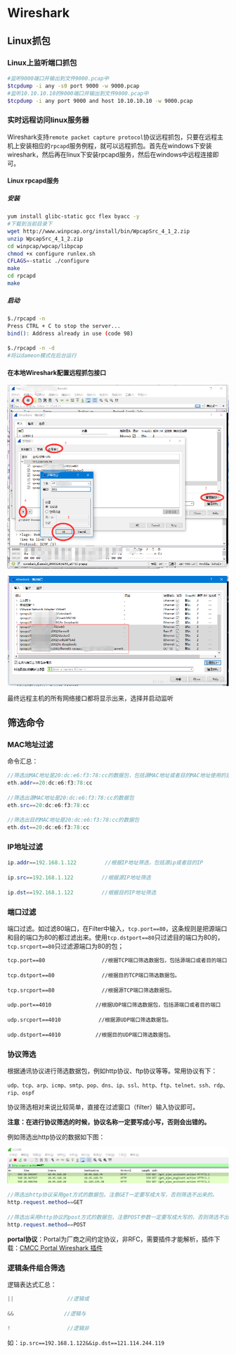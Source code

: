 # Wireshark

## Linux抓包

### Linux上监听端口抓包

```sh
#监听9000端口并输出到文件9000.pcap中
$tcpdump -i any -s0 port 9000 -w 9000.pcap
#监听10.10.10.10的9000端口并输出到文件9000.pcap中
$tcpdump -i any port 9000 and host 10.10.10.10 -w 9000.pcap
```



### 实时远程访问linux服务器

Wireshark支持`remote packet capture protocol`协议远程抓包，只要在远程主机上安装相应的`rpcapd`服务例程，就可以远程抓包。首先在windows下安装wireshark，然后再在linux下安装rpcapd服务，然后在windows中远程连接即可。

#### Linux rpcapd服务

##### 安装

```sh
yum install glibc-static gcc flex byacc -y
#下载到当前目录下
wget http://www.winpcap.org/install/bin/WpcapSrc_4_1_2.zip
unzip WpcapSrc_4_1_2.zip
cd winpcap/wpcap/libpcap
chmod +x configure runlex.sh
CFLAGS=-static ./configure
make
cd rpcapd
make
```

##### 启动

```sh
$./rpcapd -n
Press CTRL + C to stop the server...
bind(): Address already in use (code 98)

$./rpcapd -n -d
#将以dameon模式在后台运行
```

#### 在本地Wireshark配置远程抓包接口

![20180524162827890](img_Wireshark/20180524162827890.png)

![这里写图片描述](img_Wireshark/20180524162847511)

最终远程主机的所有网络接口都将显示出来，选择并启动监听

## 筛选命令

### MAC地址过滤

命令汇总：

```java
//筛选出MAC地址是20:dc:e6:f3:78:cc的数据包，包括源MAC地址或者目的MAC地址使用的是20:dc:e6:f3:78:cc的全部数据包
eth.addr==20:dc:e6:f3:78:cc

//筛选出源MAC地址是20:dc:e6:f3:78:cc的数据包
eth.src==20:dc:e6:f3:78:cc

//筛选出目的MAC地址是20:dc:e6:f3:78:cc的数据包
eth.dst==20:dc:e6:f3:78:cc
```

###  IP地址过滤

```java
ip.addr==192.168.1.122         //根据IP地址筛选，包括源ip或者目的IP

ip.src==192.168.1.122         //根据源IP地址筛选

ip.dst==192.168.1.122         //根据目的IP地址筛选
```

### 端口过滤

端口过滤。如过滤80端口，在Filter中输入，`tcp.port==80`，这条规则是把源端口和目的端口为80的都过滤出来。使用`tcp.dstport==80`只过滤目的端口为80的，`tcp.srcport==80`只过滤源端口为80的包；

```sh
tcp.port==80                  //根据TCP端口筛选数据包，包括源端口或者目的端口

tcp.dstport==80               //根据目的TCP端口筛选数据包。

tcp.srcport==80               //根据源TCP端口筛选数据包。

udp.port==4010              //根据UDP端口筛选数据包，包括源端口或者目的端口

udp.srcport==4010            //根据源UDP端口筛选数据包。

udp.dstport==4010           //根据目的UDP端口筛选数据包。
```

### 协议筛选

根据通讯协议进行筛选数据包，例如http协议、ftp协议等等。常用协议有下：

`udp、tcp、arp、icmp、smtp、pop、dns、ip、ssl、http、ftp、telnet、ssh、rdp、rip、ospf`

协议筛选相对来说比较简单，直接在过滤窗口（filter）输入协议即可。

**注意：在进行协议筛选的时候，协议名称一定要写成小写，否则会出错的。**



例如筛选出http协议的数据如下图：

![image-20211015162323812](img_Wireshark/image-20211015162323812.png)

```java
//筛选出http协议采用get方式的数据包。注意GET一定要写成大写，否则筛选不出来的。
http.request.method==GET

//筛选出采用http协议的post方式的数据包，注意POST参数一定要写成大写的，否则筛选不出来数据。
http.request.method==POST
```



**portal协议**：Portal为厂商之间约定协议，非RFC，需要插件才能解析，插件下载：[CMCC Portal Wireshark 插件](https://download.csdn.net/download/illina/9905049)



### 逻辑条件组合筛选

逻辑表达式汇总：

```java
||                 //逻辑或

&&                //逻辑与

!                  //逻辑非
```

如：`ip.src==192.168.1.122&&ip.dst==121.114.244.119`











